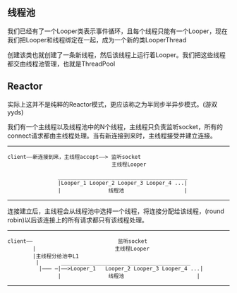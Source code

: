 ## 线程池

我们已经有了一个Looper类表示事件循环，且每个线程只能有一个Looper，现在我们把Looper和线程绑定在一起，成为一个新的类LooperThread

创建该类也就创建了一条新线程，然后该线程上运行着Looper。我们把这些线程都交由线程池管理，也就是ThreadPool


## Reactor

实际上这并不是纯粹的Reactor模式，更应该称之为半同步半异步模式。(游双yyds)

我们有一个主线程以及线程池中的N个线程，主线程只负责监听socket，所有的connect请求都由主线程处理。当有新连接到来时，主线程接受并建立连接。

---

```
client——新连接到来，主线程accept——> 监听socket
                                 主线程Looper

                _________________________________________
                |Looper_1 Looper_2 Looper_3 Looper_4 ...|         
                |               线程池                   |

```

---


连接建立后，主线程会从线程池中选择一个线程，将连接分配给该线程，(round robin)以后该连接上的所有请求都只有该线程处理。

---

```
client——                           监听socket
        |                         主线程Looper
        |主线程分给池中L1
         |       _________________________________________
          |——— —|——>Looper_1   Looper_2 Looper_3 Looper_4 ...|        
                |               线程池                       |

```

---
